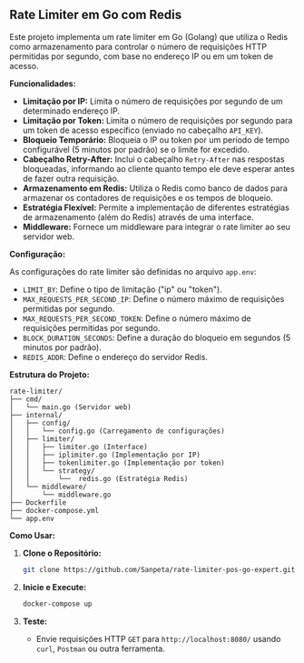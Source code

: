 ## Rate Limiter em Go com Redis

Este projeto implementa um rate limiter em Go (Golang) que utiliza o Redis como armazenamento para controlar o número de requisições HTTP permitidas por segundo, com base no endereço IP ou em um token de acesso.

**Funcionalidades:**

- **Limitação por IP:** Limita o número de requisições por segundo de um determinado endereço IP.
- **Limitação por Token:** Limita o número de requisições por segundo para um token de acesso específico (enviado no cabeçalho `API_KEY`).
- **Bloqueio Temporário:** Bloqueia o IP ou token por um período de tempo configurável (5 minutos por padrão) se o limite for excedido.
- **Cabeçalho Retry-After:** Inclui o cabeçalho `Retry-After` nas respostas bloqueadas, informando ao cliente quanto tempo ele deve esperar antes de fazer outra requisição.
- **Armazenamento em Redis:** Utiliza o Redis como banco de dados para armazenar os contadores de requisições e os tempos de bloqueio.
- **Estratégia Flexível:** Permite a implementação de diferentes estratégias de armazenamento (além do Redis) através de uma interface.
- **Middleware:** Fornece um middleware para integrar o rate limiter ao seu servidor web.

**Configuração:**

As configurações do rate limiter são definidas no arquivo `app.env`:

- `LIMIT_BY`: Define o tipo de limitação ("ip" ou "token").
- `MAX_REQUESTS_PER_SECOND_IP`: Define o número máximo de requisições permitidas por segundo.
- `MAX_REQUESTS_PER_SECOND_TOKEN`: Define o número máximo de requisições permitidas por segundo.
- `BLOCK_DURATION_SECONDS`: Define a duração do bloqueio em segundos (5 minutos por padrão).
- `REDIS_ADDR`: Define o endereço do servidor Redis.

**Estrutura do Projeto:**

```
rate-limiter/
├── cmd/
│   └── main.go (Servidor web)
├── internal/
│   ├── config/
│   │   └── config.go (Carregamento de configurações)
│   ├── limiter/
│   │   ├── limiter.go (Interface)
│   │   ├── iplimiter.go (Implementação por IP)
│   │   ├── tokenlimiter.go (Implementação por token)
│   │   └── strategy/
│   │       └──  redis.go (Estratégia Redis)
│   └── middleware/
│       └── middleware.go
├── Dockerfile
├── docker-compose.yml
└── app.env
```

**Como Usar:**

1. **Clone o Repositório:**

   ```bash
   git clone https://github.com/Sanpeta/rate-limiter-pos-go-expert.git
   ```

2. **Inicie e Execute:**

   ```bash
   docker-compose up
   ```

4. **Teste:**

   - Envie requisições HTTP `GET` para `http://localhost:8080/` usando `curl`, `Postman` ou outra ferramenta.
